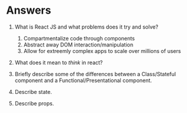 # Answers

1.  What is React JS and what problems does it try and solve?
    1. Compartmentalize code through components
    2. Abstract away DOM interaction/manipulation
    3. Allow for extreemly complex apps to scale over millions of users

2.  What does it mean to _think_ in react?

3.  Briefly describe some of the differences between a Class/Stateful component and a Functional/Presentational component.

4.  Describe state.

5.  Describe props.
